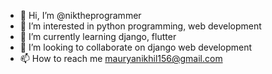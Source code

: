 - 👋 Hi, I’m @niktheprogrammer
- 👀 I’m interested in python programming, web development
- 🌱 I’m currently learning django, flutter
- 💞️ I’m looking to collaborate on django web development
- 📫 How to reach me mauryanikhil156@gmail.com

<!---
niktheprogrammer/niktheprogrammer is a ✨ special ✨ repository because its `README.md` (this file) appears on your GitHub profile.
You can click the Preview link to take a look at your changes.
--->
